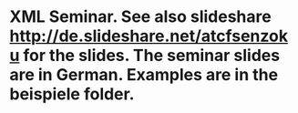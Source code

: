 # XML Seminar. See also slideshare http://de.slideshare.net/atcfsenzoku for the slides. The seminar slides are in German. Examples are in the beispiele folder. 